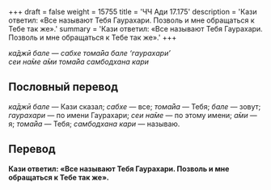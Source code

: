 +++
draft = false
weight = 15755
title = 'ЧЧ Ади 17.175'
description = 'Кази ответил: «Все называют Тебя Гаурахари. Позволь и мне обращаться к Тебе так же».'
summary = 'Кази ответил: «Все называют Тебя Гаурахари. Позволь и мне обращаться к Тебе так же».'
+++

_ка̄джӣ бале — сабхе тома̄йа бале ‘гаурахари’  
сеи на̄ме а̄ми тома̄йа самбодхана кари_

## Пословный перевод

_ка̄джӣ_ _бале_ — Кази сказал; _сабхе_ — все; _тома̄йа_ — Тебя; _бале_ — зовут; _гаурахари_ — по имени Гаурахари; _сеи_ _на̄ме_ — по этому имени; _а̄ми_ — я; _тома̄йа_ — Тебя; _самбодхана_ _кари_ — называю.

## Перевод

**Кази ответил: «Все называют Тебя Гаурахари. Позволь и мне обращаться к Тебе так же».**
